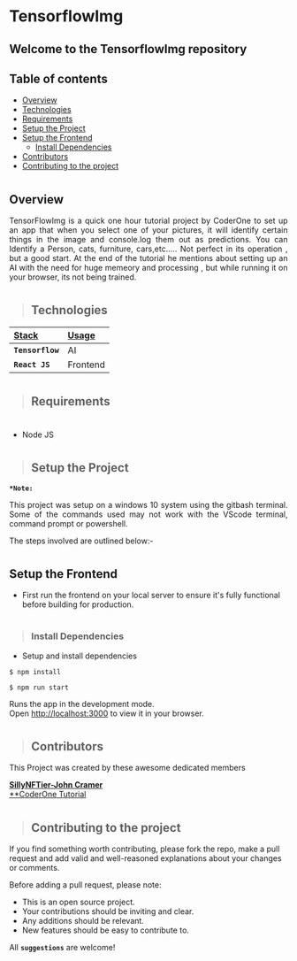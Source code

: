 
# TensorflowImg

## Welcome to the TensorflowImg repository

<!-- <p align="center" width="100%">
  <img src="" alt="site"/>
</p> -->

## Table of contents
- [Overview](#overview)
- [Technologies](#technologies)
- [Requirements](#requirements)
- [Setup the Project](#setup-the-project)
- [Setup the Frontend](#setup-the-frontend)
  - [Install Dependencies](#install-dependencies)
- [Contributors](#contributors)
- [Contributing to the project](#contributing-to-the-project)
#



## Overview
<p align="justify">
TensorFlowImg is a quick one hour tutorial project by CoderOne to set up an app that when you select one of your pictures, it will identify certain things in the image and console.log them out as predictions. You can Identify a Person, cats, furniture, cars,etc..... Not perfect in its operation , but a good start. At the end of the tutorial he mentions about setting up an AI with the need for huge memeory and processing , but while running it on your browser, its not being trained.
</p>



#




> ## Technologies
| <b><u>Stack</u></b> | <b><u>Usage</u></b> |
| :------------------ | :------------------ |
| **`Tensorflow`**    | AI     |
| **`React JS`**      | Frontend            |
#

> ## Requirements
#
- Node JS
#

> ## Setup the Project
**`*Note:`**

<p align="justify">
This project was setup on a windows 10 system using the gitbash terminal. Some of the commands used may not work with the VScode terminal, command prompt or powershell.
</p>

The steps involved are outlined below:-
#


 ## Setup the Frontend
- First run the frontend on your local server to ensure it's fully functional before building for production.
#

> ### Install Dependencies
- Setup and install dependencies
 
```shell
$ npm install 

$ npm run start
```
Runs the app in the development mode.\
Open [http://localhost:3000](http://localhost:3000) to view it in your browser.
#

> ## Contributors

This Project was created by these awesome dedicated members



 <a href="https://github.com/CramerJ1470" target="_blank">**SillyNFTier-John Cramer**</a>
<br />
<a href= "https://youtu.be/SksXKCdeWkM?si=zzVVZIKcYeW2L17w" target="_blank">**CoderOne Tutorial</a>
#

> ## Contributing to the project

If you find something worth contributing, please fork the repo, make a pull request and add valid and well-reasoned explanations about your changes or comments.

Before adding a pull request, please note:

- This is an open source project.
- Your contributions should be inviting and clear.
- Any additions should be relevant.
- New features should be easy to contribute to.

All **`suggestions`** are welcome!
#